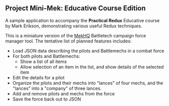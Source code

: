 ## Project Mini-Mek: Educative Course Edition

A sample application to accompany the **Practical Redux** Educative course by Mark Erikson, demonstrating various useful Redux techniques.

This is a miniature version of the [MekHQ](http://megamek.info/mekhq) Battletech campaign force manager tool.  The tentative list of planned features includes:

- Load JSON data describing the pilots and Battlemechs in a combat force
- For both pilots and Battlemechs:
  - Show a list of all items
  - Allow selection of an item in the list, and show details of the selected item
- Edit the details for a pilot
- Organize the pilots and their mechs into "lances" of four mechs, and the "lances" into a "company" of three lances.
- Add and remove pilots and mechs from the force
- Save the force back out to JSON